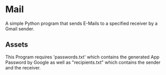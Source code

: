 # Mail

A simple Python program that sends E-Mails to a specified receiver by a Gmail sender. 

## Assets

This Program requires 'passwords.txt' which contains the generated App Password by Google as well as "recipients.txt" which contains the sender and the receiver.